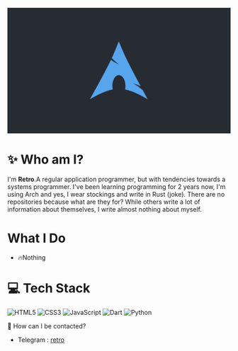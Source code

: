 ![](https://github.com/retrovisionagain/retrovisionagain/blob/main/assets/od_arch.png)

# ✨ Who am I?
I'm **Retro**.A regular application programmer, but with tendencies towards a systems programmer. I've been learning programming for 2 years now, I'm using Arch and yes, I wear stockings and write in Rust (joke). There are no repositories because what are they for? While others write a lot of information about themselves, I write almost nothing about myself.

# What I Do

* 🔥Nothing


# 💻 Tech Stack
![HTML5](https://img.shields.io/badge/html5-%23E34F26.svg?style=for-the-badge&logo=html5&logoColor=white) ![CSS3](https://img.shields.io/badge/css3-%231572B6.svg?style=for-the-badge&logo=css3&logoColor=white) ![JavaScript](https://img.shields.io/badge/javascript-%23323330.svg?style=for-the-badge&logo=javascript&logoColor=%23F7DF1E) ![Dart](https://img.shields.io/badge/dart-%230175C2.svg?style=for-the-badge&logo=dart&logoColor=white) ![Python](https://img.shields.io/badge/python-3670A0?style=for-the-badge&logo=python&logoColor=ffdd54) 

💬 How can I be contacted?

* Telegram : <a href="https://t.me/veryretroinfo" target="_blank">retro</a>

